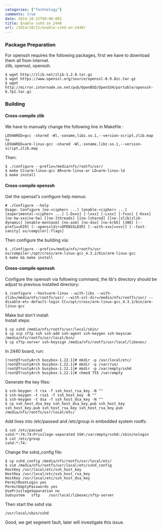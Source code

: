 ```yaml
---
categories: ["Technology"]
comments: true
date: 2014-10-22T00:00:00Z
title: Enable sshd on 2440
url: /2014/10/22/enable-sshd-on-2440/
---
```


### Package Preparation
For openssh requires the following packages, first we have to download them all from internet.    
zlib, openssl, openssh.    

```
$ wget http://zlib.net/zlib-1.2.8.tar.gz
$ wget https://www.openssl.org/source/openssl-0.9.8zc.tar.gz
$ wget http://mirror.internode.on.net/pub/OpenBSD/OpenSSH/portable/openssh-6.7p1.tar.gz

```
### Building
#### Cross-compile zlib
We have to manually change the following line in Makefile :    

```
LDSHARED=gcc -shared -Wl,-soname,libz.so.1,--version-script,zlib.map
to
LDSHARED=arm-linux-gcc -shared -Wl,-soname,libz.so.1,--version-script,zlib.map

```
Then:    

```
$ ./configure --prefix=/media/nfs/rootfs/usr/
$ make CC=arm-linux-gcc AR=arm-linux-ar LD=arm-linux-ld
$ make install

```
#### Cross-compile openssh
Get the openssl's configure help menus:   

```
# ./Configure --help
Usage: Configure [no-<cipher> ...] [enable-<cipher> ...] [experimental-<cipher> ...] [-Dxxx] [-lxxx] [-Lxxx] [-fxxx] [-Kxxx] [no-hw-xxx|no-hw] [[no-]threads] [[no-]shared] [[no-]zlib|zlib-dynamic] [enable-montasm] [no-asm] [no-dso] [no-krb5] [386] [--prefix=DIR] [--openssldir=OPENSSLDIR] [--with-xxx[=vvv]] [--test-sanity] os/compiler[:flags]

```
Then configure the building via:    

```
$ ./Configure --prefix=/media/nfs/rootfs/usr os/compiler:/opt/cross/arm-linux-gcc_4.3.2/bin/arm-linux-gcc
$ make && make install

```
#### Cross-compile openssh
Configure the openssh via following command, the lib's directory should be adjust to previous installed directory:    

```
$ /configure --host=arm-linux --with-libs --with-zlib=/media/nfs/rootfs/usr/ --with-ssl-dir=/media/nfs/rootfs/usr/ --disable-etc-default-login CC=/opt/cross/arm-linux-gcc_4.3.2/bin/arm-linux-gcc

```
Make but don't install.    
Install steps:    

```
$ cp sshd /media/nfs/rootfs/usr/local/sbin/
$ cp scp sftp ssh ssh-add ssh-agent ssh-keygen ssh-keyscan /media/nfs/rootfs/usr/local/bin/
$ cp sftp-server ssh-keysign /media/nfs/rootfs/usr/local/libexec/

```
In 2440 board, run:    

```
[root@TrustyArch busybox-1.22.1]# mkdir -p /usr/local/etc/
[root@TrustyArch busybox-1.22.1]# mkdir -p /var/run/
[root@TrustyArch busybox-1.22.1]# mkdir -p /var/empty/sshd
[root@TrustyArch busybox-1.22.1]# chmod 755 /var/empty

```
Generate the key files:   

```
$ ssh-keygen -t rsa -f ssh_host_rsa_key -N ""
$ ssh-keygen -t rsa1 -f ssh_host_key -N ""
$ ssh-keygen -t dsa -f ssh_host_dsa_key -N ""
$ cp ssh_host_dsa_key ssh_host_dsa_key.pub ssh_host_key ssh_host_key.pub ssh_host_rsa_key ssh_host_rsa_key.pub /media/nfs/rootfs/usr/local/etc/

```
Add lines into /etc/passwd and /etc/group in embedded system rootfs:    

```
$ cat /etc/passwd
sshd:*:74:74:Privilege-separated SSH:/var/empty/sshd:/sbin/nologin
$ cat /etc/group
sshd:*:74:

```
Change the sshd_config file:   

```
$ cp sshd_config /media/nfs/rootfs/usr/local/etc/
$ vim /media/nfs/rootfs/usr/local/etc/sshd_config
HostKey /usr/local/etc/ssh_host_key
HostKey /usr/local/etc/ssh_host_rsa_key
HostKey /usr/local/etc/ssh_host_dsa_key
PermitRootLogin yes
PermitEmptyPasswords yes
UsePrivilegeSeparation no
Subsystem	sftp	/usr/local/libexec/sftp-server

```
Then start the sshd via:    

```
/usr/local/sbin/sshd

```
Good, we get segment fault, later will investigate this issue.   
